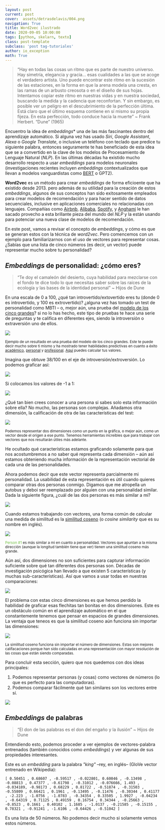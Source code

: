 ```yaml
---
layout: post
current: post
cover:  assets/detrasdelavis/004.png
navigation: True
title: Word2vec ilustrado
date: 2020-09-05 10:00:00
tags: [python, skelarn, texto]
class: post-template
subclass: 'post tag-tutoriales'
author: io_exception
math: True
---
```


 > “Hay en todas las cosas un ritmo que es parte de nuestro universo. Hay simetría, elegancia y gracia… esas cualidades a las que se acoge el verdadero artista. Uno puede encontrar este ritmo en la sucesión de las estaciones, en la forma en que la arena modela una cresta, en las ramas de un arbusto creosota o en el diseño de sus hojas. 
 > Intentamos copiar este ritmo en nuestras vidas y en nuestra sociedad, buscando la medida y la cadencia que reconfortan. Y sin embargo, es posible ver un peligro en el descubrimiento de la perfección última. Está claro que el último esquema contiene en sí mismo su propia fijeza. En esta perfección, todo conduce hacia la muerte” ~ Frank Herbert. “Dune” (1965)  

Encuentro la idea de *embeddings*\* una de las más fascinantes dentro del aprendizaje automático. Si alguna vez has usado *Siri*, *Google Assistant*, *Alexa* o *Google Translate*, o inclusive un teléfono con teclado que predice tu siguiente palabra, entonces seguramente te has beneficiado de esta idea que se a convertido en la clave de los modelos de Procesamiento de Lenguaje Natural (*NLP*). En las últimas décadas ha existido mucho desarrollo respecto a usar *embeddings* para modelos neuronales (investigaciones recientes incluyen *embeddings* contextualizados que llevan a modelos vanguardistas como [BERT](https://jalammar.github.io/illustrated-bert/) o GPT2).

**Word2vec** es un método para crear *embeddings* de forma eficioente que ha existido desde 2013. pero además de su utilidad para la creación de estos *embeddings*, algunos de sus conceptos han sido exitosamente empleados para crear modelos de recomendación y para hacer sentido de datos secuenciales, inclusive en aplicaciones comerciales no relacionadas con lenguajes. Compañías como [Airbnb](https://www.kdd.org/kdd2018/accepted-papers/view/real-time-personalization-using-embeddings-for-search-ranking-at-airbnb), [Alibaba](https://www.kdd.org/kdd2018/accepted-papers/view/billion-scale-commodity-embedding-for-e-commerce-recommendation-in-alibaba), [Spotify](https://www.slideshare.net/AndySloane/machine-learning-spotify-madison-big-data-meetup), y [Anghami](https://towardsdatascience.com/using-word2vec-for-music-recommendations-bb9649ac2484) le han sacado provecho a esta brillante pieza del mundo del *NLP* y la están usando para potenciar una nueva clase de modelos de recomendación.  

En este post, vamos a revisar el concepto de *embeddings*, y cómo es que se generan estos con la técnica de *word2vec*. Pero comencemos con un ejemplo para familiarizarnos con el uso de vectores para representar cosas. ¿Sabías que una lista de cinco números (es decir, un vector) puede representar mucho sobre tu personalidad?

## *Embeddings* de personalidad: ¿cómo eres?  

 > “Te doy el camaleón del desierto, cuya habilidad para mezclarse con el fondo te dice todo lo que necesitas saber sobre las raíces de la ecología y las bases de la identidad personal” ~ Hijos de Dune

En una escala de 0 a 100, ¿qué tan introvertido/extovertido eres tu (donde 0 es introvertido, y 100 es extrovertido)? ¿alguna vez has tomado un test de personalidad como MBTI – o, mejor aún, una prueba del [modelo de los cinco grandes](https://es.wikipedia.org/wiki/Modelo_de_los_cinco_grandes)? si no lo has hecho, este tipo de pruebas te hace una serie de preguntas y te califica en diferentes ejes, siendo la introversión o extraversión uno de ellos.

![](http://jalammar.github.io/images/word2vec/big-five-personality-traits-score.png)

<small>Ejemplo de un resultado en una prueba del modelo de los cinco grandes. Este te puede decir mucho sobre ti mismo y ha mostrado tener habilidades predictivas en cuanto a éxito [académico](http://psychology.okstate.edu/faculty/jgrice/psyc4333/FiveFactor_GPAPaper.pdf), [personal](https://onlinelibrary.wiley.com/doi/abs/10.1111/j.1744-6570.1999.tb00174.x) y [profesional](https://www.massgeneral.org/psychiatry/assets/published_papers/soldz-1999.pdf). [Aquí](https://projects.fivethirtyeight.com/personality-quiz/) puedes calcular tus valores.</small>

Imagina que obtuve 38/100 en el eje de introversión/extroversión. Lo podemos graficar así:  

![](http://jalammar.github.io/images/word2vec/introversion-extraversion-100.png)

Si colocamos los valores de -1 a 1:

![](http://jalammar.github.io/images/word2vec/introversion-extraversion-1.png)

¿Qué tan bien crees conocer a una persona si sabes solo esta información sobre ella? No mucho, las personas son complejas. Añadamos otra dimensión, la calificación de otra de las características del test:  

![](http://jalammar.github.io/images/word2vec/two-traits-vector.png)

<small>Podemos representar dos dimensiones como un punto en la gráfica, o mejor aún, como un vector desde el origen a ese punto. Tenemos herramientas increíbles que para trabajar con vectores que nos resultarán útiles más adelante.</small>

He ocultado qué características estamos graficando solamente para que nos acostumbremos a no saber qué representa cada dimensión – aún así estamos obteniendo mucha información de la representación vectorial de cada una de las personalidades.  

Ahora podemos decir que este vector representa parcialmente mi personalidad. La usabilidad de esta representación es útil cuando quieres comparar otras dos personas conmigo. Digamos que me atropella un autobus y deboi ser reemplazado por alguien con una personalidad similar. Dada la siguiente figura, ¿cuál de las dos personas es más similar a mi?  

![](http://jalammar.github.io/images/word2vec/personality-two-persons.png)

Cuando estamos trabajando con vectores, una forma común de calcular una medida de similitud es la [similitud coseno](https://es.wikipedia.org/wiki/Similitud_coseno) (o *cosine similarity* que es su nombre en inglés).  

![](http://jalammar.github.io/images/word2vec/cosine-similarity.png)

<small><span style="color: #70BF41;">Person #1</span> es más similar a mi en cuanto a personalidad. Vectores que apuntan a la misma dirección (aunque la longitud también tiene que ver) tienen una similitud coseno más grande.</small>

Aún así, dos dimensiones no son suficientes para capturar información suficiente sobre qué tan diferentes dos personas son. Décadas de investigación psicógica han llevado a que existen 5 características (y muchas sub-características). Así que vamos a usar todas en nuestras comparaciones:  

![](http://jalammar.github.io/images/word2vec/big-five-vectors.png)

El problema con estas cinco dimensiones es que hemos perdido la habilidad de graficar esas flechitas tan bonitas en dos dimensiones. Este es un obstáculo común en el aprendizaje automático en el que constantemente tenemos que pensar en espacios de grandes dimensiones. La ventaja que teneos es que la similitud coseno aún funciona sin importar las dimensiones:  

![](http://jalammar.github.io/images/word2vec/embeddings-cosine-personality.png)

<small>La similitud coseno funciona sin importar el número de dimensiones. Estas son mejores califacaciones porque han sido calculadas en una representación con mayor resolución de las cosas que están siendo comparadas.</small>

Para concluír esta sección, quiero que nos quedemos con dos ideas principales:  

 1. Podemos representar personas (y cosas) como vectores de números (lo que es perfecto para las computadoras).
 2. Podemos comparar fácilmente qué tan similares son los vectores entre sí.  

![](http://jalammar.github.io/images/word2vec/section-1-takeaway-vectors-cosine.png)

## *Embeddings* de palabras  

 > “El don de las palabras es el don del engaño y la ilusión” ~ Hijos de Dune  

Entendiendo esto, podemos proceder a ver ejemplos de vectores-palabra entrenados (también conocidos como *embeddings*) y ver algunas de sus propiedades interesantes.  

Este es un *embedding* para la palabra *"king"* –rey, en inglés– (GloVe vector entrenado en Wikipedia):

```
[ 0.50451 , 0.68607 , -0.59517 , -0.022801, 0.60046 , -0.13498 , -0.08813 , 0.47377 , -0.61798 , -0.31012 , -0.076666, 1.493 , -0.034189, -0.98173 , 0.68229 , 0.81722 , -0.51874 , -0.31503 , -0.55809 , 0.66421 , 0.1961 , -0.13495 , -0.11476 , -0.30344 , 0.41177 , -2.223 , -1.0756 , -1.0783 , -0.34354 , 0.33505 , 1.9927 , -0.04234 , -0.64319 , 0.71125 , 0.49159 , 0.16754 , 0.34344 , -0.25663 , -0.8523 , 0.1661 , 0.40102 , 1.1685 , -1.0137 , -0.21585 , -0.15155 , 0.78321 , -0.91241 , -1.6106 , -0.64426 , -0.51042 ]
```

Es una lista de 50 números. No podemos decir mucho si solamente vemos estos números. 
